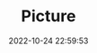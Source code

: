 ---
weight: 1
images:
- /images/edited/169.jpeg
title: Picture
date: 2022-10-24 22:59:53
tags:
- luminar
- work
---